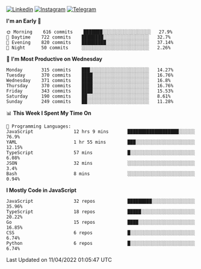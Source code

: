 [![Linkedin](https://img.shields.io/badge/-Archie-blue?style=flat-square&labelColor=gray&logo=Linkedin&logoColor=white&link=https://www.linkedin.com/in/archisdi)](https://www.linkedin.com/in/archisdi)
[![Instagram](https://img.shields.io/badge/-@archisdi-orange?style=flat-square&labelColor=gray&logo=Instagram&logoColor=white&link=https://www.instagram.com/archisdi)](https://www.instagram.com/archisdi)
[![Telegram](https://img.shields.io/badge/-aai-informational?style=flat-square&labelColor=gray&logo=telegram&logoColor=white&link=https://t.me/archisdi)](https://t.me/archisdi)

<!--START_SECTION:waka-->
**I'm an Early 🐤** 

```text
🌞 Morning    616 commits    ███████░░░░░░░░░░░░░░░░░░   27.9% 
🌆 Daytime    722 commits    ████████░░░░░░░░░░░░░░░░░   32.7% 
🌃 Evening    820 commits    █████████░░░░░░░░░░░░░░░░   37.14% 
🌙 Night      50 commits     ░░░░░░░░░░░░░░░░░░░░░░░░░   2.26%

```
📅 **I'm Most Productive on Wednesday** 

```text
Monday       315 commits    ███░░░░░░░░░░░░░░░░░░░░░░   14.27% 
Tuesday      370 commits    ████░░░░░░░░░░░░░░░░░░░░░   16.76% 
Wednesday    371 commits    ████░░░░░░░░░░░░░░░░░░░░░   16.8% 
Thursday     370 commits    ████░░░░░░░░░░░░░░░░░░░░░   16.76% 
Friday       343 commits    ████░░░░░░░░░░░░░░░░░░░░░   15.53% 
Saturday     190 commits    ██░░░░░░░░░░░░░░░░░░░░░░░   8.61% 
Sunday       249 commits    ██░░░░░░░░░░░░░░░░░░░░░░░   11.28%

```


📊 **This Week I Spent My Time On** 

```text
💬 Programming Languages: 
JavaScript               12 hrs 9 mins       ███████████████████░░░░░░   76.9% 
YAML                     1 hr 55 mins        ███░░░░░░░░░░░░░░░░░░░░░░   12.15% 
TypeScript               57 mins             █░░░░░░░░░░░░░░░░░░░░░░░░   6.08% 
JSON                     32 mins             ░░░░░░░░░░░░░░░░░░░░░░░░░   3.4% 
Bash                     8 mins              ░░░░░░░░░░░░░░░░░░░░░░░░░   0.94%

```

**I Mostly Code in JavaScript** 

```text
JavaScript               32 repos            █████████░░░░░░░░░░░░░░░░   35.96% 
TypeScript               18 repos            █████░░░░░░░░░░░░░░░░░░░░   20.22% 
Go                       15 repos            ████░░░░░░░░░░░░░░░░░░░░░   16.85% 
CSS                      6 repos             █░░░░░░░░░░░░░░░░░░░░░░░░   6.74% 
Python                   6 repos             █░░░░░░░░░░░░░░░░░░░░░░░░   6.74%

```



 Last Updated on 11/04/2022 01:05:47 UTC
<!--END_SECTION:waka-->